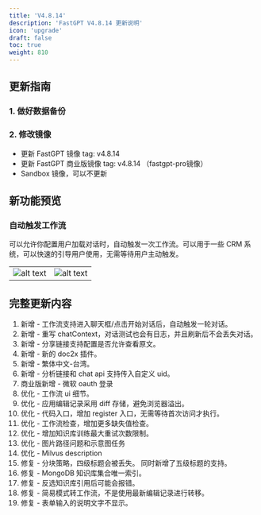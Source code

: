 ```yaml
---
title: 'V4.8.14'
description: 'FastGPT V4.8.14 更新说明'
icon: 'upgrade'
draft: false
toc: true
weight: 810
---
```


## 更新指南

### 1. 做好数据备份

### 2. 修改镜像

- 更新 FastGPT 镜像 tag: v4.8.14
- 更新 FastGPT 商业版镜像 tag: v4.8.14 （fastgpt-pro镜像）
- Sandbox 镜像，可以不更新

## 新功能预览

### 自动触发工作流

可以允许你配置用户加载对话时，自动触发一次工作流。可以用于一些 CRM 系统，可以快速的引导用户使用，无需等待用户主动触发。

| | |
| --- | --- |
| ![alt text](/imgs/image-8.png) | ![alt text](/imgs/image-9.png) |


## 完整更新内容

1. 新增 - 工作流支持进入聊天框/点击开始对话后，自动触发一轮对话。
2. 新增 - 重写 chatContext，对话测试也会有日志，并且刷新后不会丢失对话。
3. 新增 - 分享链接支持配置是否允许查看原文。
4. 新增 - 新的 doc2x 插件。
5. 新增 - 繁体中文-台湾。
6. 新增 - 分析链接和 chat api 支持传入自定义 uid。
7. 商业版新增 - 微软 oauth 登录
8. 优化 - 工作流 ui 细节。
9. 优化 - 应用编辑记录采用 diff 存储，避免浏览器溢出。
10. 优化 - 代码入口，增加 register 入口，无需等待首次访问才执行。
11. 优化 - 工作流检查，增加更多缺失值检查。
12. 优化 - 增加知识库训练最大重试次数限制。
13. 优化 - 图片路径问题和示意图任务
14. 优化 - Milvus description
15. 修复 - 分块策略，四级标题会被丢失。 同时新增了五级标题的支持。
16. 修复 - MongoDB 知识库集合唯一索引。
17. 修复 - 反选知识库引用后可能会报错。
18. 修复 - 简易模式转工作流，不是使用最新编辑记录进行转移。
19. 修复 - 表单输入的说明文字不显示。
